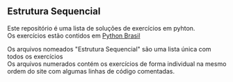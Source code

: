 ## Estrutura Sequencial

Este repositório é uma lista de soluções de exercícios em pyhton.<br>
Os exercícios estão contidos em <a href="https://wiki.python.org.br/EstruturaSequencial">Python Brasil</a>

Os arquivos nomeados "Estrutura Sequencial" são uma lista única com todos os exercícios<br>
Os arquivos numerados contém os exercícios de forma individual na mesmo ordem do site com algumas linhas de código comentadas.
